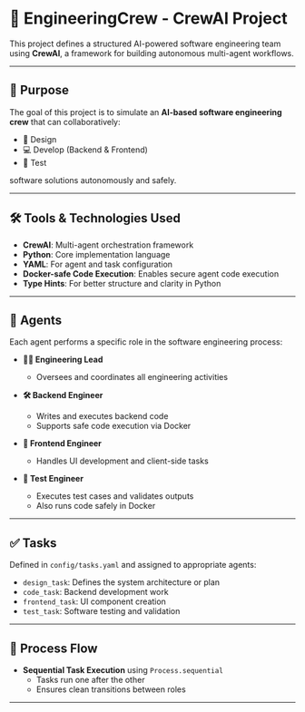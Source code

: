 # 🚀 EngineeringCrew - CrewAI Project

This project defines a structured AI-powered software engineering team using **CrewAI**, a framework for building autonomous multi-agent workflows.

---

## 📌 Purpose

The goal of this project is to simulate an **AI-based software engineering crew** that can collaboratively:

- 🧠 Design
- 💻 Develop (Backend & Frontend)
- 🧪 Test  

software solutions autonomously and safely.

---

## 🛠️ Tools & Technologies Used

- **CrewAI**: Multi-agent orchestration framework
- **Python**: Core implementation language
- **YAML**: For agent and task configuration
- **Docker-safe Code Execution**: Enables secure agent code execution
- **Type Hints**: For better structure and clarity in Python

---

## 👥 Agents

Each agent performs a specific role in the software engineering process:

- **👨‍💼 Engineering Lead**
  - Oversees and coordinates all engineering activities

- **🛠 Backend Engineer**
  - Writes and executes backend code
  - Supports safe code execution via Docker

- **🎨 Frontend Engineer**
  - Handles UI development and client-side tasks

- **🧪 Test Engineer**
  - Executes test cases and validates outputs
  - Also runs code safely in Docker

---

## ✅ Tasks

Defined in `config/tasks.yaml` and assigned to appropriate agents:

- `design_task`: Defines the system architecture or plan
- `code_task`: Backend development work
- `frontend_task`: UI component creation
- `test_task`: Software testing and validation

---

## 🔁 Process Flow

- **Sequential Task Execution** using `Process.sequential`
  - Tasks run one after the other
  - Ensures clean transitions between roles

---

